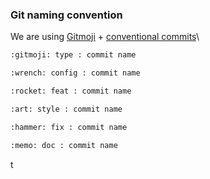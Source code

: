 ### Git naming convention

We are using [Gitmoji](https://gitmoji.dev/) + [conventional commits](https://www.conventionalcommits.org/)\

```bash
:gitmoji: type : commit name
```

```bash
:wrench: config : commit name
```

```bash
:rocket: feat : commit name
```

```bash
:art: style : commit name
```

```bash
:hammer: fix : commit name
```

```bash
:memo: doc : commit name
```

t